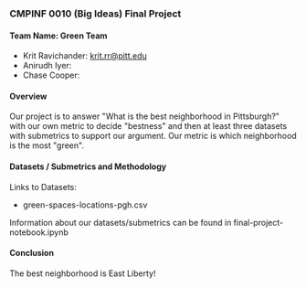 ### CMPINF 0010 (Big Ideas) Final Project


#### Team Name: Green Team
- Krit Ravichander: krit.rr@pitt.edu
- Anirudh Iyer:
- Chase Cooper:

#### Overview
Our project is to answer "What is the best neighborhood in Pittsburgh?" with our own metric to decide "bestness" and then at least three datasets with submetrics to support our argument. Our metric is which neighborhood is the most "green".

#### Datasets / Submetrics and Methodology
Links to Datasets:
- green-spaces-locations-pgh.csv

Information about our datasets/submetrics can be found in final-project-notebook.ipynb

#### Conclusion
The best neighborhood is East Liberty!
